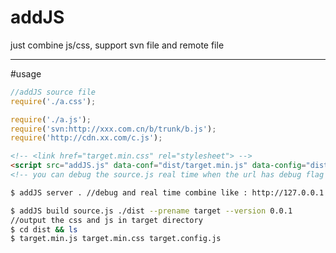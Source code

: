 # addJS
just combine js/css, support svn file and remote file

----

#usage

```js
//addJS source file
require('./a.css');

require('./a.js');
require('svn:http://xxx.com.cn/b/trunk/b.js');
require('http://cdn.xx.com/c.js');
```

```html
<!-- <link href="target.min.css" rel="stylesheet"> -->
<script src="addJS.js" data-conf="dist/target.min.js" data-config="dist/target.config.js"></script>
<!-- you can debug the source.js real time when the url has debug flag : http://demo.com/demo.html?debug=/source.js -->
```

```bash
$ addJS server . //debug and real time combine like : http://127.0.0.1:7575/combine?file=/source.js
```

```bash
$ addJS build source.js ./dist --prename target --version 0.0.1
//output the css and js in target directory
$ cd dist && ls
$ target.min.js target.min.css target.config.js
```
